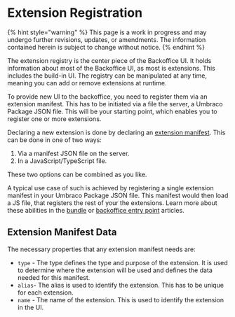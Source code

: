 # Extension Registration

{% hint style="warning" %}
This page is a work in progress and may undergo further revisions, updates, or amendments. The information contained herein is subject to change without notice.
{% endhint %}

The extension registry is the center piece of the Backoffice UI.
It holds information about most of the Backoffice UI, as most is extensions. This includes the build-in UI.
The registry can be manipulated at any time, meaning you can add or remove extensions at runtime.

To provide new UI to the backoffice, you need to register them via an extension manifest. This has to be initiated via a file the server, a Umbraco Package JSON file. This will be your starting point, which enables you to register one or more extensions.

Declaring a new extension is done by declaring an [extension manifest](./extension-manifest.md). This can be done in one of two ways:

1. Via a manifest JSON file on the server.
2. In a JavaScript/TypeScript file.

These two options can be combined as you like.

A typical use case of such is achieved by registering a single extension manifest in your Umbraco Package JSON file. This manifest would then load a JS file, that registers the rest of your the extensions.
Learn more about these abilities in the [bundle](../extension-types/bundle.md) or [backoffice entry point](../extension-types/entry-point.md) articles.

## Extension Manifest Data <a href="#extension-manifest" id="extension-manifest"></a>

The necessary properties that any extension manifest needs are:

* `type` - The type defines the type and purpose of the extension. It is used to determine where the extension will be used and defines the data needed for this manifest.
* `alias`- The alias is used to identify the extension. This has to be unique for each extension.
* `name` - The name of the extension. This is used to identify the extension in the UI.

